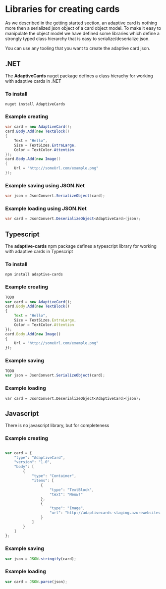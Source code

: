 # Libraries for creating cards
As we described in the getting started section, an adaptive card is nothing more then a serialized json object of 
a card object model.  To make it easy to manipulate the object model we have defined some libraries which 
define a strongly typed class hierarchy that is easy to serialize/deserialize json.

You can use any tooling that you want to create the adaptive card json.

## .NET 
The **AdaptiveCards** nuget package defines a class hierachy for working with adaptive cards in .NET

### To install
```
nuget install AdaptiveCards 
```

### Example creating 
```csharp
var card = new AdaptiveCard();
card.Body.Add(new TextBlock() 
{
    Text = "Hello",
    Size = TextSizes.ExtraLarge,
    Color = TextColor.Attention
});
card.Body.Add(new Image() 
{
    Url = "http://someUrl.com/example.png"
});
```
### Example saving using JSON.Net
```csharp
var json = JsonConvert.SerializeObject(card);
```

### Example loading using JSON.Net
```csharp
var card = JsonConvert.DeserializeObject<AdaptiveCard>(json);
```

## Typescript
The **adaptive-cards** npm package defines a typescript library  for working with adaptive cards in Typescript

### To install
```
npm install adaptive-cards
```

### Example creating 
```javascript
TODO
var card = new AdaptiveCard();
card.Body.Add(new TextBlock() 
{
    Text = "Hello",
    Size = TextSizes.ExtraLarge,
    Color = TextColor.Attention
});
card.Body.Add(new Image() 
{
    Url = "http://someUrl.com/example.png"
});
```
### Example saving 
```javascript
TODO
var json = JsonConvert.SerializeObject(card);
```

### Example loading 
```
var card = JsonConvert.DeserializeObject<AdaptiveCard>(json);
```


## Javascript
There is no javascript library, but for completeness 

### Example creating 
```javascript

var card = {
    "type": "AdaptiveCard",
    "version": "1.0",
    "body": [
        {
            "type": "Container",
            "items": [
                {
                    "type": "TextBlock",
                    "text": "Meow!"
                },
                {
                    "type": "Image",
                    "url": "http://adaptivecards-staging.azurewebsites.net/api/cat"
                }
            ]
        }
    ]
};
```
### Example saving 
```javascript
var json = JSON.stringify(card);
```

### Example loading 
```javascript
var card = JSON.parse(json);
```

